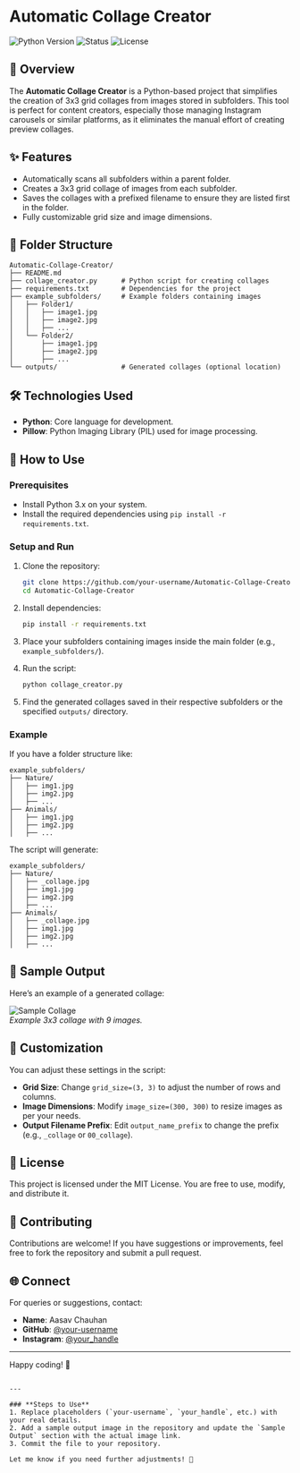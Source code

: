 
# Automatic Collage Creator

![Python Version](https://img.shields.io/badge/python-3.x-blue)
![Status](https://img.shields.io/badge/status-active-brightgreen)
![License](https://img.shields.io/badge/license-MIT-green)

## 🌟 Overview
The **Automatic Collage Creator** is a Python-based project that simplifies the creation of 3x3 grid collages from images stored in subfolders. This tool is perfect for content creators, especially those managing Instagram carousels or similar platforms, as it eliminates the manual effort of creating preview collages.

## ✨ Features
- Automatically scans all subfolders within a parent folder.
- Creates a 3x3 grid collage of images from each subfolder.
- Saves the collages with a prefixed filename to ensure they are listed first in the folder.
- Fully customizable grid size and image dimensions.

## 📂 Folder Structure
```
Automatic-Collage-Creator/
├── README.md
├── collage_creator.py      # Python script for creating collages
├── requirements.txt        # Dependencies for the project
├── example_subfolders/     # Example folders containing images
│   ├── Folder1/
│   │   ├── image1.jpg
│   │   ├── image2.jpg
│   │   ├── ...
│   └── Folder2/
│       ├── image1.jpg
│       ├── image2.jpg
│       ├── ...
└── outputs/                # Generated collages (optional location)
```

## 🛠️ Technologies Used
- **Python**: Core language for development.
- **Pillow**: Python Imaging Library (PIL) used for image processing.

## 🚀 How to Use
### Prerequisites
- Install Python 3.x on your system.
- Install the required dependencies using `pip install -r requirements.txt`.

### Setup and Run
1. Clone the repository:
   ```bash
   git clone https://github.com/your-username/Automatic-Collage-Creator.git
   cd Automatic-Collage-Creator
   ```
2. Install dependencies:
   ```bash
   pip install -r requirements.txt
   ```

3. Place your subfolders containing images inside the main folder (e.g., `example_subfolders/`).

4. Run the script:
   ```bash
   python collage_creator.py
   ```

5. Find the generated collages saved in their respective subfolders or the specified `outputs/` directory.

### Example
If you have a folder structure like:
```
example_subfolders/
├── Nature/
│   ├── img1.jpg
│   ├── img2.jpg
│   ├── ...
├── Animals/
│   ├── img1.jpg
│   ├── img2.jpg
│   ├── ...
```
The script will generate:
```
example_subfolders/
├── Nature/
│   ├── _collage.jpg
│   ├── img1.jpg
│   ├── img2.jpg
│   ├── ...
├── Animals/
│   ├── _collage.jpg
│   ├── img1.jpg
│   ├── img2.jpg
│   ├── ...
```

## 📸 Sample Output
Here’s an example of a generated collage:

![Sample Collage](https://via.placeholder.com/500)  
*Example 3x3 collage with 9 images.*

## 🔧 Customization
You can adjust these settings in the script:
- **Grid Size**: Change `grid_size=(3, 3)` to adjust the number of rows and columns.
- **Image Dimensions**: Modify `image_size=(300, 300)` to resize images as per your needs.
- **Output Filename Prefix**: Edit `output_name_prefix` to change the prefix (e.g., `_collage` or `00_collage`).

## 📜 License
This project is licensed under the MIT License. You are free to use, modify, and distribute it.

## 🤝 Contributing
Contributions are welcome! If you have suggestions or improvements, feel free to fork the repository and submit a pull request.

## 🌐 Connect
For queries or suggestions, contact:
- **Name**: Aasav Chauhan
- **GitHub**: [@your-username](https://github.com/your-username)
- **Instagram**: [@your_handle](https://instagram.com/your_handle)

---

Happy coding! 🚀
```

---

### **Steps to Use**
1. Replace placeholders (`your-username`, `your_handle`, etc.) with your real details.
2. Add a sample output image in the repository and update the `Sample Output` section with the actual image link.
3. Commit the file to your repository.  

Let me know if you need further adjustments! 🚀

